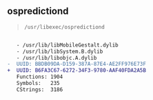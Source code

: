 ## ospredictiond

> `/usr/libexec/ospredictiond`

```diff

   - /usr/lib/libMobileGestalt.dylib
   - /usr/lib/libSystem.B.dylib
   - /usr/lib/libobjc.A.dylib
-  UUID: BBDB09DA-D159-387A-87E4-AE2FF976E73F
+  UUID: B6FA3C67-6272-34F3-9780-AAF40FDA2A5B
   Functions: 1904
   Symbols:   235
   CStrings:  3186

```
